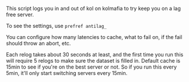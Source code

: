 This script logs you in and out of kol on kolmafia to try keep you on a lag free server.

To see the settings, use `prefref antilag_`

You can configure how many latencies to cache, what to fail on, if the fail should throw an abort, etc.

Each relog takes about 30 seconds at least, and the first time you run this will require 5 relogs to make sure the dataset is filled in.
Default cache is 15min to see if you're on the best server or not. So if you run this every 5min, it'll only start switching servers every 15min.
